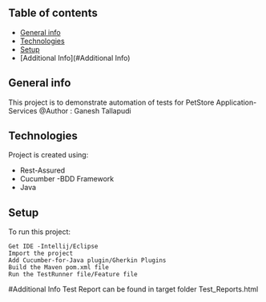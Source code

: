 ## Table of contents
* [General info](#general-info)
* [Technologies](#technologies)
* [Setup](#setup)
* [Additional Info](#Additional Info)

## General info
This project is to demonstrate automation of tests for PetStore Application-Services 
@Author : Ganesh Tallapudi
	
## Technologies
Project is created using:
* Rest-Assured
* Cucumber -BDD Framework
* Java
	
## Setup
To run this project:

```
Get IDE -Intellij/Eclipse
Import the project 
Add Cucumber-for-Java plugin/Gherkin Plugins
Build the Maven pom.xml file
Run the TestRunner file/Feature file
``` 

#Additional Info
Test Report can be found in target folder Test_Reports.html
